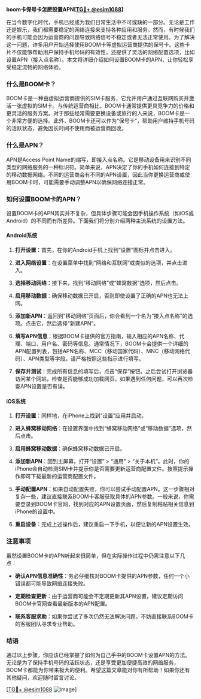 **boom卡保号卡怎麽設置APN[[TG💪+ @esim1088](https://t.me/s/esim1088)]**

在当今数字化时代，手机已经成为我们日常生活中不可或缺的一部分。无论是工作还是娱乐，我们都需要稳定的网络连接来支持各种应用和服务。然而，有时候我们的手机可能会因为运营商的问题导致网络信号不稳定或者无法正常使用。为了解决这一问题，许多用户开始选择使用BOOM卡等虚拟运营商提供的保号卡。这些卡片不仅能够帮助用户保持手机号码的有效性，还提供了灵活的网络配置选项，比如设置APN（接入点名称）。本文将详细介绍如何设置BOOM卡的APN，让你轻松享受稳定流畅的网络体验。

### 什么是BOOM卡？

BOOM卡是一种由虚拟运营商提供的SIM卡服务，它允许用户通过互联网购买并激活一张虚拟的SIM卡。与传统运营商相比，BOOM卡通常提供更具竞争力的价格和更灵活的服务方案。对于那些经常需要更换设备或旅行的人来说，BOOM卡是一个非常方便的选择。此外，BOOM卡还可以作为“保号卡”，帮助用户维持手机号码的活跃状态，避免因长时间不使用而被运营商回收。

### 什么是APN？

APN是Access Point Name的缩写，即接入点名称。它是移动设备用来识别不同类型的网络服务的一种标识符。简单来说，APN决定了你的手机如何连接到特定的移动数据网络。不同的运营商会有不同的APN设置，因此当你更换运营商或使用BOOM卡时，可能需要手动调整APN以确保网络连接正常。

### 如何设置BOOM卡的APN？

设置BOOM卡的APN其实并不复杂，但具体步骤可能会因手机操作系统（如iOS或Android）的不同而有所差异。下面我们将分别介绍两种主流系统的设置方法。

#### Android系统

1. **打开设置**：首先，在你的Android手机上找到“设置”图标并点击进入。
   
2. **进入网络设置**：在设置菜单中找到“网络和互联网”或类似的选项，并点击进入。

3. **选择移动网络**：接下来，找到“移动网络”或“蜂窝数据”选项，然后点击。

4. **启用移动数据**：确保移动数据已开启，否则即使设置了正确的APN也无法上网。

5. **添加新APN**：返回到“移动网络”页面后，你会看到一个名为“接入点名称”的选项。点击它，然后选择“新建APN”。

6. **填写APN信息**：根据BOOM卡提供的官方指南，输入相应的APN名称、代理、端口、用户名、密码等信息。通常情况下，BOOM卡会提供一个详细的APN配置列表，包括APN名称、MCC（移动国家代码）、MNC（移动网络代码）、APN类型等字段。请严格按照这些指示进行填写。

7. **保存并测试**：完成所有信息的填写后，点击“保存”按钮。之后尝试打开浏览器访问某个网站，检查是否能够成功加载网页。如果遇到任何问题，可以再次检查APN设置是否有误。

#### iOS系统

1. **打开设置**：同样地，在iPhone上找到“设置”应用并启动。

2. **进入蜂窝移动网络**：在设置界面中找到“蜂窝移动网络”或“移动数据”选项，然后点击。

3. **启用蜂窝移动数据**：确保蜂窝移动数据已开启。

4. **添加新APN**：回到主屏幕，打开“设置” > “通用” > “关于本机”。此时，你的iPhone会自动检测SIM卡并提示你是否需要更新运营商配置文件。按照提示操作即可下载最新的运营商配置文件。

5. **手动配置APN**：如果自动配置失败，你可以尝试手动配置APN。这一步骤相对复杂一些，建议直接联系BOOM卡客服获取具体的APN参数。一般来说，你需要登录到BOOM卡官网，找到对应的APN设置页面，然后复制粘贴相关信息到iPhone的设置中。

6. **重启设备**：完成上述操作后，建议重启一下手机，以便让新的APN设置生效。

### 注意事项

虽然设置BOOM卡的APN听起来很简单，但在实际操作过程中仍需注意以下几点：

- **确认APN信息准确性**：务必仔细核对BOOM卡提供的APN参数，任何一个小错误都可能导致网络连接失败。
  
- **定期检查更新**：由于运营商可能会不定期更新其APN设置，建议定期访问BOOM卡官网查看最新版本的APN配置。

- **联系客服求助**：如果你尝试了多次仍然无法解决问题，不妨直接联系BOOM卡的客服团队寻求专业帮助。

### 结语

通过以上步骤，你应该已经掌握了如何为自己手中的BOOM卡设置APN的方法。无论是为了保持手机号码的活跃状态，还是享受更加便捷高效的网络服务，BOOM卡都能为你带来极大的便利。希望这篇文章能对你有所帮助！如果你还有其他疑问，欢迎随时留言讨论。

[[TG💪+ @esim1088](https://t.me/s/esim1088) ![Image](https://i.postimg.cc/4NQfJmqS/Snipaste-2025-05-13-00-14-12.png)]